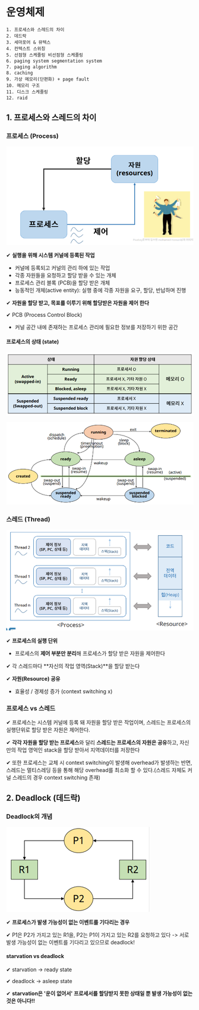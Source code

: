 # 운영체제

    1. 프로세스와 스레드의 차이
    2. 데드락
    3. 세마포어 & 뮤텍스
    4. 컨텍스트 스위칭
    5. 선점형 스케줄링 비선점형 스케줄링
    6. paging system segmentation system
    7. paging algorithm
    8. caching
    9. 가상 메모리(단편화) + page fault 
    10. 메모리 구조
    11. 디스크 스케줄링
    12. raid

## 1. 프로세스와 스레드의 차이

### 프로세스 (Process)

![](assets/5주차_유선준.md/2023-02-24-17-36-38.png)

✔ **실행을 위해 시스템 커널에 등록된 작업**
- 커널에 등록되고 커널의 관리 하에 있는 작업
- 각종 자원들을 요청하고 할당 받을 수 있는 개체
- 프로세스 관리 블록 (PCB)을 할당 받은 개체
- 능동적인 개체(active entity): 실행 중에 각종 자원을 요구, 할당, 반납하며 진행

✔ **자원을 할당 받고, 목표를 이루기 위해 할당받은 자원을 제어 한다**

✔ PCB (Process Control Block)
- 커널 공간 내에 존재하는 프로세스 관리에 필요한 정보를 저장하기 위한 공간

#### 프로세스의 상태 (state)

![](assets/5주차_유선준.md/2023-02-24-17-34-55.png)

![](assets/5주차_유선준.md/2023-02-24-17-35-03.png)

### 스레드 (Thread)

![](assets/5주차_유선준.md/2023-02-24-17-39-59.png)

✔ **프로세스의 실행 단위**
- 프로세스의 **제어 부분만 분리**해 프로세스가 할당 받은 자원을 제어한다

✔ 각 스레드마다 **자신의 작업 영역(Stack)**을 할당 받는다

✔ **자원(Resource) 공유**
 - 효율성 / 경제성 증가 (context switching x)

### 프로세스 vs 스레드

✔ 프로세스는 시스템 커널에 등록 돼 자원을 할당 받은 작업이며, 스레드는 프로세스의 실행단위로 할당 받은 자원은 제어한다.

✔ **각각 자원을 할당 받는 프로세스**와 달리 **스레드는 프로세스의 자원은 공유**하고, 자신만의 작업 영억인 stack을 할당 받아서 지역데이터를 저장한다

✔ 또한 프로세스는 교체 시 context switching이 발생해 overhead가 발생하는 반면, 스레드는 멀티스레딩 등을 통해 해당 overhead를 최소화 할 수 있다.(스레드 자체도 커널 스레드의 경우 context switching 존재) 

## 2. Deadlock (데드락)

### Deadlock의 개념

![](assets/5주차_유선준.md/2023-02-24-17-52-04.png)

✔ **프로세스가 발생 가능성이 없는 이벤트를 기다리는 경우**

✔ P1은 P2가 가지고 있는 R1을, P2는 P1이 가지고 있는 R2를 요청하고 있다 -> 서로 발생 가능성이 없는 이벤트를 기다리고 있으므로 deadlock!

#### starvation vs deadlock

✔ starvation -> ready state

✔ deadlock -> asleep state

✔ **starvation은 '운이 없어서' 프로세서를 할당받지 못한 상태일 뿐 발생 가능성이 없는 것은 아니다!!**

